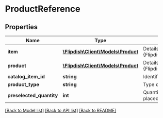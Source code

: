 # ProductReference

## Properties
Name | Type | Description | Notes
------------ | ------------- | ------------- | -------------
**item** | [**\Flipdish\\Client\Models\Product**](Product.md) | Details of the referenced {Flipdish.PublicModels.V1.Catalog.Groups.ProductReference.Product} | [optional] 
**product** | [**\Flipdish\\Client\Models\Product**](Product.md) | Details of the referenced {Flipdish.PublicModels.V1.Catalog.Groups.ProductReference.Product} | [optional] 
**catalog_item_id** | **string** | Identifier of the CatalogItemId to use as SubProduct | 
**product_type** | **string** | Type of the SupProduct | 
**preselected_quantity** | **int** | Quantity of the modifier that will be set when the parent product is placed in the basket | [optional] 

[[Back to Model list]](../README.md#documentation-for-models) [[Back to API list]](../README.md#documentation-for-api-endpoints) [[Back to README]](../README.md)


